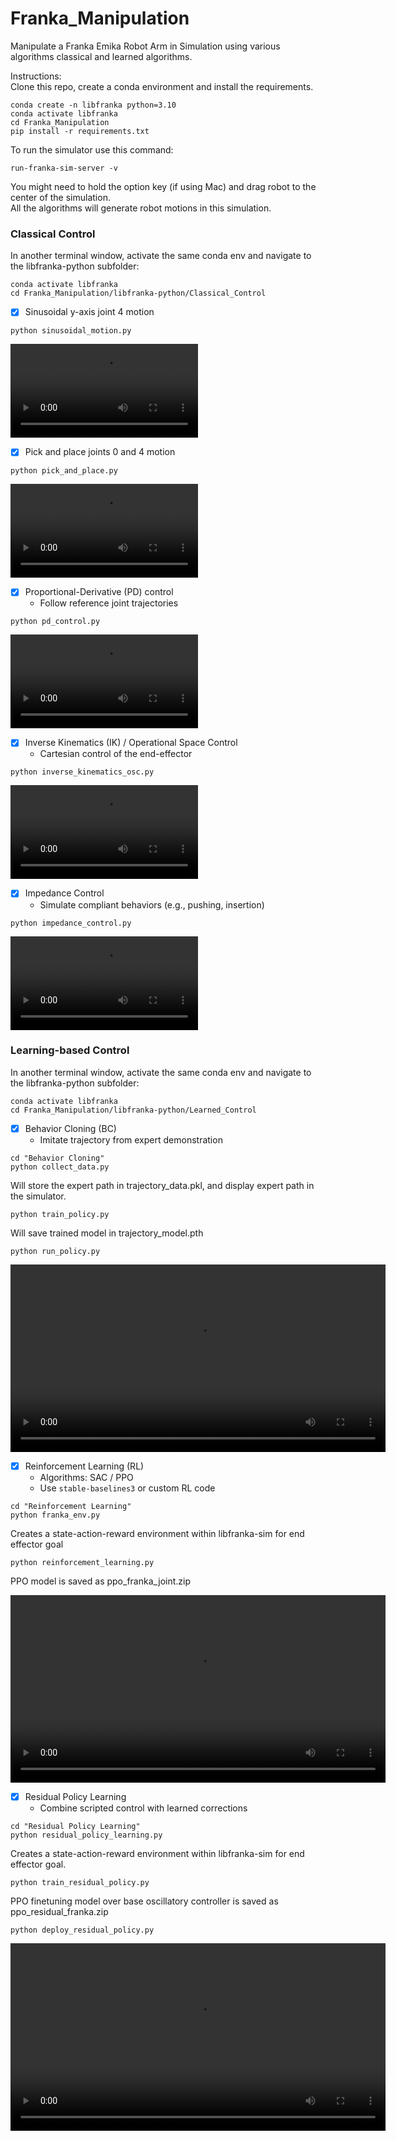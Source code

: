 # Franka_Manipulation
Manipulate a Franka Emika Robot Arm in Simulation using various algorithms classical and learned algorithms.  

Instructions:  
Clone this repo, create a conda environment and install the requirements.  
```
conda create -n libfranka python=3.10  
conda activate libfranka
cd Franka_Manipulation
pip install -r requirements.txt
```
To run the simulator use this command:  
```
run-franka-sim-server -v
```
You might need to hold the option key (if using Mac) and drag robot to the center of the simulation.  
All the algorithms will generate robot motions in this simulation.  

### Classical Control  
In another terminal window, activate the same conda env and navigate to the libfranka-python subfolder:  
```
conda activate libfranka
cd Franka_Manipulation/libfranka-python/Classical_Control
```

- [x] Sinusoidal y-axis joint 4 motion
```
python sinusoidal_motion.py
```
<div style="text-align: left;">
<video style="width: 300; height: auto;" controls>
  <source src="https://raw.githubusercontent.com/PRISHIta123/Franka_Manipulation/blob/main/libfranka-python/Classical_Control/demos/franka_sinusoidal.mp4" type="video/mp4">
</video>
</div>


- [x] Pick and place joints 0 and 4 motion
```
python pick_and_place.py
```
<div style="text-align: left;">
<video style="width: 300; height: auto;" controls>
  <source src="https://raw.githubusercontent.com/PRISHIta123/Franka_Manipulation/blob/main/libfranka-python/Classical_Control/demos/franka_pick_place.mp4" type="video/mp4">
</video>
</div>

- [x] Proportional-Derivative (PD) control  
  - Follow reference joint trajectories
```
python pd_control.py
```
<div style="text-align: left;">
<video style="width: 300; height: auto;" controls>
  <source src="https://raw.githubusercontent.com/PRISHIta123/Franka_Manipulation/blob/main/libfranka-python/Classical_Control/demos/franka_pd_control.mp4" type="video/mp4">
</video>
</div>

- [x] Inverse Kinematics (IK) / Operational Space Control    
  - Cartesian control of the end-effector
```
python inverse_kinematics_osc.py
```
<div style="text-align: left;">
<video style="width: 300; height: auto;" controls>
  <source src="https://raw.githubusercontent.com/PRISHIta123/Franka_Manipulation/blob/main/libfranka-python/Classical_Control/demos/franka_inverse_kinematics.mp4" type="video/mp4">
</video>
</div>

- [x] Impedance Control    
  - Simulate compliant behaviors (e.g., pushing, insertion)
```
python impedance_control.py
```
<div style="text-align: left;">
<video style="width: 300; height: auto;" controls>
  <source src="https://raw.githubusercontent.com/PRISHIta123/Franka_Manipulation/blob/main/libfranka-python/Classical_Control/demos/franka_impedance_control.mp4" type="video/mp4">
</video>
</div>
     
### Learning-based Control  
In another terminal window, activate the same conda env and navigate to the libfranka-python subfolder:  
```
conda activate libfranka
cd Franka_Manipulation/libfranka-python/Learned_Control
```

- [x] Behavior Cloning (BC)  
  - Imitate trajectory from expert demonstration
```
cd "Behavior Cloning"
python collect_data.py
```
Will store the expert path in trajectory_data.pkl, and display expert path in the simulator.
```
python train_policy.py
```
Will save trained model in trajectory_model.pth
```
python run_policy.py
```
<div style="text-align: left;">
<video style="width: 600; height: auto;" controls>
  <source src="https://raw.githubusercontent.com/PRISHIta123/Franka_Manipulation/blob/main/libfranka-python/Learned_Control/Behavior Cloning/demos/BC.mp4" type="video/mp4">
</video>
</div>

- [x] Reinforcement Learning (RL)  
  - Algorithms: SAC / PPO  
  - Use `stable-baselines3` or custom RL code
```
cd "Reinforcement Learning"
python franka_env.py
```
Creates a state-action-reward environment within libfranka-sim for end effector goal  
```
python reinforcement_learning.py
```
PPO model is saved as ppo_franka_joint.zip    
<div style="text-align: left;">
<video style="width: 600; height: auto;" controls>
  <source src="https://raw.githubusercontent.com/PRISHIta123/Franka_Manipulation/blob/main/libfranka-python/Learned_Control/Reinforcement Learning/demos/PPO_RL.mp4" type="video/mp4">
</video>
</div>

- [x] Residual Policy Learning  
  - Combine scripted control with learned corrections
```
cd "Residual Policy Learning"  
python residual_policy_learning.py
```
Creates a state-action-reward environment within libfranka-sim for end effector goal.  
```
python train_residual_policy.py
```
PPO finetuning model over base oscillatory controller is saved as ppo_residual_franka.zip  

```
python deploy_residual_policy.py
```
<div>
<video style="width: 600; height: auto;" controls>
  <source src="https://raw.githubusercontent.com/PRISHIta123/Franka_Manipulation/blob/main/libfranka-python/Learned_Control/Residual Policy Learning/demos/RPL.mp4" type="video/mp4">
</video>
</div>
